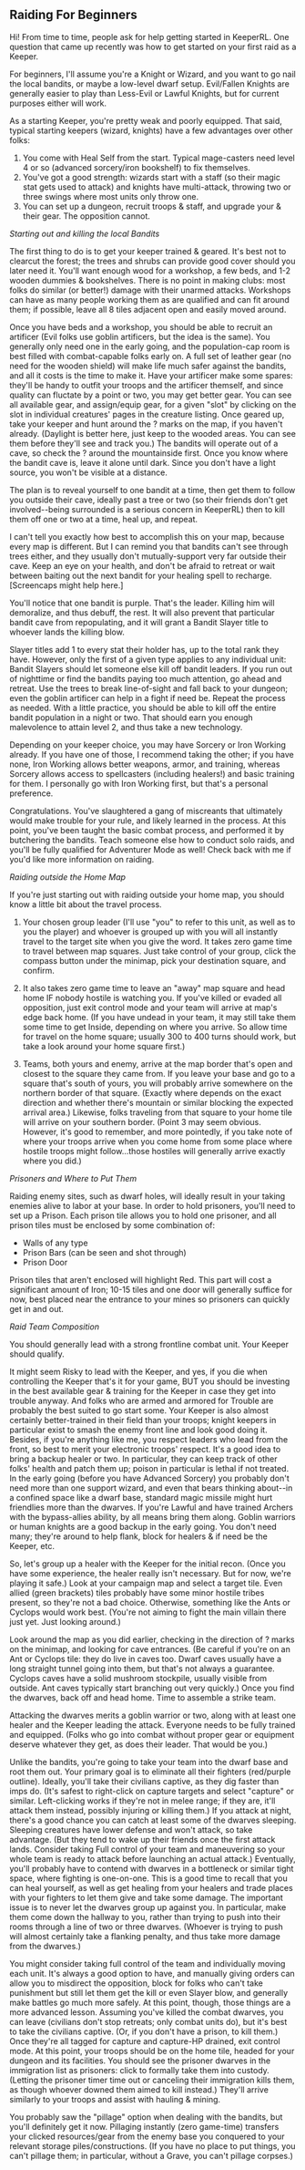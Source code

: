 Raiding For Beginners
----
Hi!  From time to time, people ask for help getting started in KeeperRL.  One question that came up recently was how to get started on your first raid as a Keeper.

For beginners, I'll assume you're a Knight or Wizard, and you want to go nail the local bandits, or maybe a low-level dwarf setup.  Evil/Fallen Knights are generally
easier to play than Less-Evil or Lawful Knights, but for current purposes either will work.

As a starting Keeper, you're pretty weak and poorly equipped.  That said, typical starting keepers (wizard, knights) have a few advantages over other folks:
1) You come with Heal Self from the start.  Typical mage-casters need level 4 or so (advanced sorcery/iron bookshelf) to fix themselves.
2) You've got a good strength: wizards start with a staff (so their magic stat gets used to attack) and knights have multi-attack, throwing two or three swings where most units only throw one.
3) You can set up a dungeon, recruit troops & staff, and upgrade your & their gear.  The opposition cannot.

*Starting out and killing the local Bandits*

The first thing to do is to get your keeper trained & geared.  It's best not to clearcut the forest; the trees and shrubs can provide good cover should you later need it.
You'll want enough wood for a workshop, a few beds, and 1-2 wooden dummies & bookshelves. There is no point in making clubs: most folks do similar (or better!) damage with 
their unarmed attacks.
Workshops can have as many people working them as are qualified and can fit around them; if possible, leave all 8 tiles adjacent open and easily moved around.

Once you have beds and a workshop, you should be able to recruit an artificer (Evil folks use goblin artificers, but the idea is the same).  You generally only need one in the early going, and the population-cap room is best filled with combat-capable folks early on.
A full set of leather gear (no need for the wooden shield) will make life much safer against the bandits, and all it costs is the time to make it.
Have your artificer make some spares: they'll be handy to outfit your troops and the artificer themself, and since quality can fluctate by a point or two, you may get better gear.  You can see all available gear, and assign/equip gear, for a given "slot" by clicking on the slot in individual creatures' pages in the creature listing.
Once geared up, take your keeper and hunt around the ? marks on the map, if you haven't already.  (Daylight is better here, just keep to the wooded areas. You can see them before they'll see and track you.)  The bandits will operate out of a cave, so check the ? around the mountainside first.
Once you know where the bandit cave is, leave it alone until dark.  Since you don't have a light source, you won't be visible at a distance.

The plan is to reveal yourself to one bandit at a time, then get them to follow you outside their cave, ideally past a tree or two (so their friends don't get involved--being surrounded is a serious concern in KeeperRL) then to kill them off one or two at a time, heal up, and repeat.

I can't tell you exactly how best to accomplish this on your map, because every map is different.
But I can remind you that bandits can't see through trees either, and they usually don't mutually-support very far outside their cave.  Keep an eye on your health, and don't be afraid to retreat or wait between baiting out the next bandit for your healing spell to recharge.
[Screencaps might help here.]

You'll notice that one bandit is purple.  That's the leader.  Killing him will demoralize, and thus debuff, the rest.  It will also prevent that particular bandit cave from repopulating, and it will grant a Bandit Slayer title to whoever lands the killing blow.

Slayer titles add 1 to every stat their holder has, up to the total rank they have.  However, only the first of a given type applies to any individual unit: Bandit Slayers should let someone else kill off bandit leaders.
If you run out of nighttime or find the bandits paying too much attention, go ahead and retreat.  Use the trees to break line-of-sight and fall back to your dungeon; even the goblin artificer can help in a fight if need be.
Repeat the process as needed.  With a little practice, you should be able to kill off the entire bandit population in a night or two.  That should earn you enough malevolence to attain level 2, and thus take a new technology.

Depending on your keeper choice, you may have Sorcery or Iron Working already.  If you have one of those, I recommend taking the other; if you have none, Iron Working
allows better weapons, armor, and training, whereas Sorcery allows access to spellcasters (including healers!) and basic training for them. I personally go with Iron Working first, but that's a personal preference.

Congratulations.  You've slaughtered a gang of miscreants that ultimately would make trouble for your rule, and likely learned in the process.
At this point, you've been taught the basic combat process, and performed it by butchering the bandits.  Teach someone else how to conduct solo raids, and you'll be fully qualified for Adventurer Mode as well!  Check back with me if you'd like more information on raiding.


_Raiding outside the Home Map_

If you're just starting out with raiding outside your home map, you should know a little bit about the travel process.
1) Your chosen group leader (I'll use "you" to refer to this unit, as well as to you the player) and whoever is grouped up with you will all instantly travel to the target site when you give the word.  It takes zero game time to travel between map squares.  Just take control of your group, click the compass button under the minimap, pick your destination square, and confirm.

2) It also takes zero game time to leave an "away" map square and head home
IF
nobody hostile is watching you.
If you've killed or evaded all opposition, just exit control mode and your team will arrive at map's edge back home.  (If you have undead in your team, it may still take them some time to get Inside, depending on where you arrive.  So allow time for travel on the home square; usually 300 to 400 turns should work, but take a look around your home square first.)

3) Teams, both yours and enemy, arrive at the map border that's open and closest to the square they came from.  If you leave your base and go to a square that's south of yours, you will probably arrive somewhere on the northern border of that square.  (Exactly where depends on the exact direction and whether there's mountain or similar blocking the expected arrival area.)  Likewise, folks traveling from that square to your home tile will arrive on your southern border. 
(Point 3 may seem obvious.  However, it's good to remember, and more pointedly, if you take note of where your troops arrive when you come home from some place where hostile troops might follow...those hostiles will generally arrive exactly where you did.)

*Prisoners and Where to Put Them*

Raiding enemy sites, such as dwarf holes, will ideally result in your taking enemies alive to labor at your base.
In order to hold prisoners, you'll need to set up a Prison. Each prison tile allows you to hold one prisoner, and all prison tiles must be enclosed by some combination of:
- Walls of any type
- Prison Bars (can be seen and shot through)
- Prison Door

Prison tiles that aren't enclosed will highlight Red.  This part will cost a significant amount of Iron; 10-15 tiles and one door will generally suffice for now, best placed near the entrance to your mines so prisoners can quickly get in and out.

*Raid Team Composition*

You should generally lead with a strong frontline combat unit.  Your Keeper should qualify.

It might seem Risky to lead with the Keeper, and yes, if you die when controlling the Keeper that's it for your game,
BUT
you should be investing in the best available gear & training for the Keeper in case they get into trouble anyway.
And folks who are armed and armored for Trouble are probably the best suited to go start some.  Your Keeper is also almost certainly better-trained in their field than your troops; knight keepers in particular exist to smash the enemy front line and look good doing it.
Besides, if you're anything like me, you respect leaders who lead from the front, so best to merit your electronic troops' respect.
It's a good idea to bring a backup healer or two.  In particular, they can keep track of other folks' health and patch them up; poison in particular is lethal if not treated.
In the early going (before you have Advanced Sorcery) you probably don't need more than one support wizard, and even that bears thinking about--in a confined space like a dwarf base, standard magic missile might hurt friendlies more than the dwarves.  If you're Lawful and have trained Archers with the bypass-allies ability, by all means bring them along.
Goblin warriors or human knights are a good backup in the early going.  You don't need many; they're around to help flank, block for healers & if need be the Keeper, etc.

So, let's group up a healer with the Keeper for the initial recon.  (Once you have some experience, the healer really isn't necessary.  But for now, we're playing it safe.)
Look at your campaign map and select a target tile.  Even allied (green brackets) tiles probably have some minor hostile tribes present, so they're not a bad choice.  Otherwise, something like the Ants or Cyclops would work best.  (You're not aiming to fight the main villain there just yet.  Just looking around.)

Look around the map as you did earlier, checking in the direction of ? marks on the minimap, and looking for cave entrances.  (Be careful if you're on an Ant or Cyclops tile: they do live in caves too.  Dwarf caves usually have a long straight tunnel going into them, but that's not always a guarantee.  Cyclops caves have a solid mushroom stockpile, usually visible from outside.  Ant caves typically start branching out very quickly.)
Once you find the dwarves, back off and head home.  Time to assemble a strike team.

Attacking the dwarves merits a goblin warrior or two, along with at least one healer and the Keeper leading the attack.  Everyone needs to be fully trained and equipped.
(Folks who go into combat without proper gear or equipment deserve whatever they get, as does their leader.  That would be you.)

Unlike the bandits, you're going to take your team into the dwarf base and root them out.
Your primary goal is to eliminate all their fighters (red/purple outline).  Ideally, you'll take their civilians captive, as they dig faster than imps do.
(It's safest to right-click on capture targets and select "capture" or similar.  Left-clicking works if they're not in melee range; if they are, it'll attack them instead, possibly injuring or killing them.)
If you attack at night, there's a good chance you can catch at least some of the dwarves sleeping.  Sleeping creatures have lower defense and won't attack, so take advantage.  (But they tend to wake up their friends once the first attack lands. Consider taking Full control of your team and maneuvering so your whole team is ready to attack before launching an actual attack.)
Eventually, you'll probably have to contend with dwarves in a bottleneck or similar tight space, where fighting is one-on-one.  This is a good time to recall that you can heal yourself, as well as get healing from your healers and trade places with your fighters to let them give and take some damage.
The important issue is to never let the dwarves group up against you.  In particular, make them come down the hallway to you, rather than trying to push into their rooms through a line of two or three dwarves.  (Whoever is trying to push will almost certainly take a flanking penalty, and thus take more damage from the dwarves.)

You might consider taking full control of the team and individually moving each unit.  It's always a good option to have, and manually giving orders can allow you to misdirect the opposition, block for folks who can't take punishment but still let them get the kill or even Slayer blow, and generally make battles go much more safely.  At this point, though, those things are a more advanced lesson.
Assuming you've killed the combat dwarves, you can leave (civilians don't stop retreats; only combat units do), but it's best to take the civilians captive.  (Or, if you don't have a prison, to kill them.)  Once they're all tagged for capture and capture-HP drained, exit control mode. 
At this point, your troops should be on the home tile, headed for your dungeon and its facilities.  You should see the prisoner dwarves in the immigration list as prisoners: click to formally take them into custody.  (Letting the prisoner timer time out or canceling their immigration kills them, as though whoever downed them aimed to kill instead.)  They'll arrive similarly to your troops and assist with hauling & mining.

You probably saw the "pillage" option when dealing with the bandits, but you'll definitely get it now.  Pillaging instantly (zero game-time) transfers your clicked resources/gear from the enemy base you conquered to your relevant storage piles/constructions.  (If you have no place to put things, you can't pillage them; in particular, without a Grave, you can't pillage corpses.)
